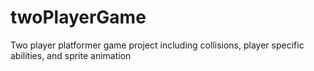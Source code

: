 # twoPlayerGame
Two player platformer game project including collisions, player specific abilities, and sprite animation
